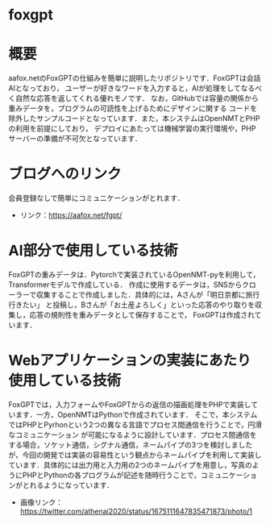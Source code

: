 # foxgpt
# 概要
 
aafox.netのFoxGPTの仕組みを簡単に説明したリポジトリです．FoxGPTは会話AIとなっており，
ユーザーが好きなワードを入力すると，AIが処理をしてなるべく自然な応答を返してくれる優れモノです．
なお，GitHubでは容量の関係から重みデータを，プログラムの可読性を上げるためにデザインに関する
コードを除外したサンプルコードとなっています．また，本システムはOpenNMTとPHPの利用を前提にしており，
デプロイにあたっては機械学習の実行環境や，PHPサーバーの準備が不可欠となっています．

# ブログへのリンク
会員登録なしで簡単にコミュニケーションがとれます．
* リンク：https://aafox.net/fgpt/

# AI部分で使用している技術
 
FoxGPTの重みデータは．Pytorchで実装されているOpenNMT-pyを利用して，Transformerモデルで作成している．
作成に使用するデータは，SNSからクローラーで収集することで作成しました．具体的には，Aさんが「明日京都に旅行行きたい」
と投稿し，Bさんが「お土産よろしく」といった応答のやり取りを収集し，応答の規則性を重みデータとして保存することで，
FoxGPTは作成されています．
  

# Webアプリケーションの実装にあたり使用している技術

FoxGPTでは，入力フォームやFoxGPTからの返信の描画処理をPHPで実装しています．一方，OpenNMTはPythonで作成されています．
そこで，本システムではPHPとPyrhonという2つの異なる言語でプロセス間通信を行うことで，円滑なコミュニケーション
が可能になるように設計しています．プロセス間通信をする場合，ソケット通信，シグナル通信，ネームパイプの3つを検討しましたが，今回の開発では実装の容易性という観点からネームパイプを利用して実装しています．具体的には出力用と入力用の2つのネームパイプを用意し，写真のようにPHPとPythonの各プログラムが記述を随時行うことで，コミュニケーションがとれるようになっています．

* 画像リンク：https://twitter.com/athenai2020/status/1675111647835471873/photo/1
